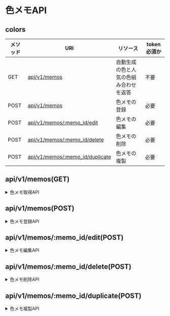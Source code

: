 # 色メモAPI


## colors
| メソッド | URI                                                               | リソース                               | token必須か |
| -------- | ----------------------------------------------------------------- | -------------------------------------- | ----------- |
| GET      | [api/v1/memos](#apiv1memosget)                                    | 自動生成の色と人気の色組み合わせを返答 | 不要        |
| POST     | [api/v1/memos](#apiv1memos(POST))                                 | 色メモの登録                           | 必要        |
| POST     | [api/v1/memos/:memo_id/edit](#apiv1memosmemoideditpost)           | 色メモの編集                           | 必要        |
| POST     | [api/v1/memos/:memo_id/delete](#apiv1memosmemo_iddeletepost)      | 色メモの削除                           | 必要        |
| POST     | [api/v1/memos/:memo_id/duplicate](#apiv1memosmemoidduplicatepost) | 色メモの複製                           | 必要        |

## api/v1/memos(GET)
<details>
<summary>色メモ取得API</summary>

### 説明
ユーザ全ての色メモを人気順で取得を行う。
### パス
```/api/v1/memos```
### メソッド
- GET
  - JSON(res)
###　レスポンス
```
{
    "memos":[
        {
            "color1":"#000000",
            "color2":"#FFFFFF",
            "owner_id":"-HgND-k",
            "craeter_id":"yJpTc4d",
            "id":"byNWNoK",
            "created_at": "2022-08-11T20:03:04.827Z",
            "updated_at": "2022-08-11T20:03:04.827Z",
            "tags":{
                [
                    {
                        "id": "Qn5AuIK",
                        "name": "モノクロ"
                    }
                    {
                        "id": "1hQpW2c",
                        "name": "モノクロ"
                    }
                ]
            }
        }
    ]
}
```

</details>

## api/v1/memos(POST)

<details>
<summary> 色メモ登録API</summary>

### パス

```/api/v1/memos```


### メソッド
- POST
    - JSON(req,res)

### リクエスト

#### サンプル

```
{
    "memo":{
        "color1":"#FFFFFF",
        "color2":"#000000",
        "tags":[
            "ifFxSWn","hFYcyr_"
        ]
    }
}
```
tagがない場合
```
{
    "memo":{
        "color1":"#FFFFFF",
        "color2":"#000000"
    }
}
```
color1, color2はサーバ側で名前順でソートする。
### レスポンス
#### 成功時
 - ステータスコード　200

### サンプル

```
{
    "memo":{
        "color1":"#000000",
        "color2":"#FFFFFF",
        "owner_id":"-HgND-k",
        "craeter_id":"-HgND-k",
        "id":"byNWNoK",
        "created_at": "2022-08-11T20:03:04.827Z",
        "updated_at": "2022-08-11T20:03:04.827Z",
        "tags":[
            {
                "id": "Qn5AuIK",
                "name": "モノクロ"
            }
            {
                "id": "1hQpW2c",
                "name": "モノクロ"
            }
        ]
    }
}
```


| パラメータ | 型           | 内容                                               |
| ---------- | ------------ | -------------------------------------------------- |
| color      | object       | ソートされた色の組み合わせと作成者などの情報を格納 |
| color1     | string       | 順番が若い方の色                                   |
| color2     | string       | 順番が若くない色                                   |
| owner_id   | string       | 所持者id                                           |
| creater_id | string       | 作成者id                                           |
| created_at | string       | 作成日時                                           |
| updated_at | string       | 更新日時                                           |
| tags       | array_object | 登録したタグ情報の配列                             |

### 失敗時
#### サンプル
```
{
    "err":"すでにその色の組み合わせは登録されています。"
}
```
### 注意点


</details>

## api/v1/memos/:memo_id/edit(POST)
<details>
<summary>色メモ編集API</summary>

### 説明
ログインしているユーザ自身の

### パス

```/api/v1/memos```


### メソッド
- POST
    - JSON(req,res)

### リクエスト

#### サンプル

```
{
    "memo":{
        "color1":"#FFFFFF",
        "color2":"#000000",
        "tags":[
            "ifFxSWn","hFYcyr_"
        ]
    }

}
```
tagがない場合
```
{
    "memo":{
        "color1":"#FFFFFF",
        "color2":"#000000"
    }
}
```
color1, color2はサーバ側で名前順でソートする。
### レスポンス
#### 成功時
 - ステータスコード　200

### サンプル

```
{
    "memo":{
        "color1":"#000000",
        "color2":"#FFFFFF",
        "owner_id":"CHte4Lj",
        "craeter_id":"CHte4Lj",
        "id":"bdaqr2D",
        "created_at": "2022-08-11T20:03:04.827Z",
        "updated_at": "2022-08-11T20:03:04.827Z",
        "tags":[
            {
                "id": "Qn5AuIK",
                "name": "モノクロ"
            }
            {
                "id": "1hQpW2c",
                "name": "モノクロ"
            }
        ]
    }
}
```


| パラメータ | 型           | 内容                                               |
| ---------- | ------------ | -------------------------------------------------- |
| color      | object       | ソートされた色の組み合わせと作成者などの情報を格納 |
| color1     | string       | 順番が若い方の色                                   |
| color2     | string       | 順番が若くない色                                   |
| owner_id   | string       | 所持者id                                           |
| creater_id | string       | 作成者id                                           |
| created_at | string       | 作成日時                                           |
| updated_at | string       | 更新日時                                           |
| tags       | array_object | 登録したタグ情報の配列                             |

### 失敗時
#### サンプル
```
{
    "err":"すでにその色の組み合わせは登録されています。"
}
```
### 注意点
色は名前順でソートされて返されます。



</details>


## api/v1/memos/:memo_id/delete(POST)
<details>
<summary>色メモ削除API</summary>

### 説明
ログインしているユーザ自身の

### パス

```api/v1/memos/:memo_id/delete```


### メソッド
- POST
    - JSON(res)

### リクエスト
なし

### レスポンス
#### 成功時
 - ステータスコード　204 

### サンプル

なし



### 失敗時
#### サンプル
```
{
    "err":"その色メモは存在しません。"
}
```
### 注意点



</details>



## api/v1/memos/:memo_id/duplicate(POST)
<details>

<summary> 色メモ複製API</summary>
### パス

```api/v1/memos/:memo_id/duplicate```


### メソッド
- POST
    - JSON(req,res)

### リクエスト
なし

### レスポンス
#### 成功時
 - ステータスコード　201

### サンプル

```
{
    "memo":{
        "color1":"#000000",
        "color2":"#FFFFFF",
        "owner_id":"-HgND-k",
        "craeter_id":"yJpTc4d",
        "id":"byNWNoK",
        "created_at": "2022-08-11T20:03:04.827Z",
        "updated_at": "2022-08-11T20:03:04.827Z",
        "tags":[
            {
                "id": "Qn5AuIK",
                "name": "モノクロ"
            }
            {
                "id": "1hQpW2c",
                "name": "モノクロ"
            }
        ]
    }
}
```


| パラメータ | 型           | 内容                   |
| ---------- | ------------ | ---------------------- |
| color1     | string       | 順番が若い方の色       |
| color2     | string       | 順番が若くない色       |
| owner_id   | string       | 所持者id               |
| creater_id | string       | 作成者id               |
| created_at | string       | 作成日時               |
| updated_at | string       | 更新日時               |
| tags       | array_object | 登録したタグ情報の配列 |

### 失敗時
- status code 409 (Conflict)
#### サンプル
```
{
    "err":"すでにそのメモは複製されています。"
}
```
### 注意点
複製だけできる。
新規タグの追加などはできない（考えていない）
created_atは複製時点の時刻

</details>
